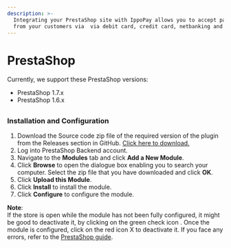 ```yaml
---
description: >-
  Integrating your PrestaShop site with IppoPay allows you to accept payments
  from your customers via  via debit card, credit card, netbanking and UPI.
---
```


# PrestaShop

Currently, we support these PrestaShop versions:

* PrestaShop 1.7.x
* PrestaShop 1.6.x

##

### Installation and Configuration

1. Download the Source code zip file of the required version of the plugin from the Releases section in GitHub. [Click here to download.](https://github.com/ippopay/ippopay-prestashop/archive/refs/tags/v1.0.zip)
2. Log into PrestaShop Backend account.
3. Navigate to the **Modules** tab and click **Add a New Module**.
4. Click **Browse** to open the dialogue box enabling you to search your computer. Select the zip file that you have downloaded and click **OK**.
5. Click **Upload this Module**.
6. Click **Install** to install the module.
7. Click **Configure** to configure the module.

**Note**:\
If the store is open while the module has not been fully configured, it might be good to deactivate it, by clicking on the green check icon . Once the module is configured, click on the red icon X to deactivate it. If you face any errors, refer to the [PrestaShop guide](https://addons.prestashop.com/en/content/21-how-to).\
&#x20;
